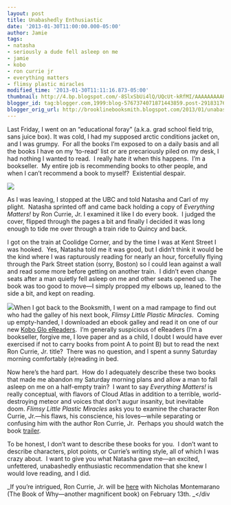 ```yaml
---
layout: post
title: Unabashedly Enthusiastic
date: '2013-01-30T11:00:00.000-05:00'
author: Jamie
tags:
- natasha
- seriously a dude fell asleep on me
- jamie
- kobo
- ron currie jr
- everything matters
- flimsy plastic miracles
modified_time: '2013-01-30T11:11:16.873-05:00'
thumbnail: http://4.bp.blogspot.com/-8SlxSbUi4lQ/UQcUt-kRfMI/AAAAAAAAAHc/_s8F8YeueVo/s72-c/Flimsy+Little+Plastic+Miracles+Cover+Hi+res.JPG
blogger_id: tag:blogger.com,1999:blog-5767374071871443859.post-2918317656921842430
blogger_orig_url: http://brooklinebooksmith.blogspot.com/2013/01/unabashedly-enthusiastic.html
---
```

Last Friday, I went on an “educational foray” (a.k.a. grad school field trip, sans juice box). It was cold, I had my supposed arctic conditions jacket on, and I was grumpy.  For all the books I’m exposed to on a daily basis and all the books I have on my ‘to-read’ list or are precariously piled on my desk, I had nothing I wanted to read.  I really hate it when this happens.  I’m a bookseller.  My entire job is recommending books to other people, and when I can’t recommend a book to myself?  Existential despair. 

[![](http://bookcoverarchive.com/images/books/everything_matters.large.jpg)](http://bookcoverarchive.com/images/books/everything_matters.large.jpg)

As I was leaving, I stopped at the UBC and told Natasha and Carl of my plight.  Natasha sprinted off and came back holding a copy of _Everything Matters!_ by Ron Currie, Jr. I examined it like I do every book.  I judged the cover, flipped through the pages a bit and finally I decided it was long enough to tide me over through a train ride to Quincy and back. 

I got on the train at Coolidge Corner, and by the time I was at Kent Street I was hooked.  Yes, Natasha told me it was good, but I didn’t think it would be the kind where I was rapturously reading for nearly an hour, forcefully flying through the Park Street station (sorry, Boston) so I could lean against a wall and read some more before getting on another train.  I didn’t even change seats after a man quietly fell asleep on me and other seats opened up.  The book was too good to move—I simply propped my elbows up, leaned to the side a bit, and kept on reading. 

[![](http://4.bp.blogspot.com/-8SlxSbUi4lQ/UQcUt-kRfMI/AAAAAAAAAHc/_s8F8YeueVo/s320/Flimsy+Little+Plastic+Miracles+Cover+Hi+res.JPG)](http://4.bp.blogspot.com/-8SlxSbUi4lQ/UQcUt-kRfMI/AAAAAAAAAHc/_s8F8YeueVo/s1600/Flimsy+Little+Plastic+Miracles+Cover+Hi+res.JPG)When I got back to the Booksmith, I went on a mad rampage to find out who had the galley of his next book, _Flimsy Little Plastic Miracles_.  Coming up empty-handed, I downloaded an ebook galley and read it on one of our new [Kobo Glo eReaders](http://www.kobo.com/koboglo).  I’m generally suspicious of eReaders (I’m a bookseller, forgive me, I love paper and as a child, I doubt I would have ever exercised if not to carry books from point A to point B) but to read the next Ron Currie, Jr. title?  There was no question, and I spent a sunny Saturday morning comfortably (e)reading in bed.

Now here’s the hard part.  How do I adequately describe these two books that made me abandon my Saturday morning plans and allow a man to fall asleep on me on a half-empty train?  I want to say _Everything Matters!_ is really conceptual, with flavors of Cloud Atlas in addition to a terrible, world-destroying meteor and voices that don't augur insanity, but inevitable doom. _Flimsy Little Plastic Miracles_ asks you to examine the character Ron Currie, Jr.—his flaws, his conscience, his loves—while separating or confusing him with the author Ron Currie, Jr.  Perhaps you should watch the book [trailer](http://vimeo.com/57620324).

To be honest, I don’t want to describe these books for you.  I don’t want to describe characters, plot points, or Currie’s writing style, all of which I was crazy about.  I want to give you what Natasha gave me—an excited, unfettered, unabashedly enthusiastic recommendation that she knew I would love reading, and I did.

_If you’re intrigued, Ron Currie, Jr. will be [here](http://www.brooklinebooksmith-shop.com/event/ron-currie-jr-and-nicholas-montemarano) with Nicholas Montemarano (The Book of Why—another magnificent book) on February 13th. _</div